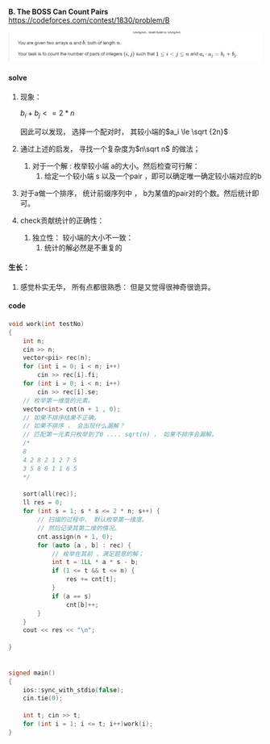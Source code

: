 **B. The BOSS Can Count Pairs**
https://codeforces.com/contest/1830/problem/B

![image-20230529111757125](image-20230529111757125.png)

#### solve

1. 现象： 

   $b_i + b_j <= 2*n$

   因此可以发现， 选择一个配对时， 其较小端的$a_i \le \sqrt {2n}$

2. 通过上述的启发， 寻找一个复杂度为$n\sqrt n$ 的做法；

   1. 对于一个解 : 枚举较小端 a的大小。然后检查可行解：
      1. 给定一个较小端 s 以及一个pair ，即可以确定唯一确定较小端对应的b

3. 对于a做一个排序， 统计前缀序列中 ， b为某值的pair对的个数。然后统计即可。

4. check贡献统计的正确性：

   1. 独立性： 较小端的大小不一致：
      1. 统计的解必然是不重复的

#### 生长：

1. 感觉朴实无华， 所有点都很熟悉： 但是又觉得很神奇很诡异。



#### code

```cpp
void work(int testNo)
{
	int n;
	cin >> n;
	vector<pii> rec(n);
	for (int i = 0; i < n; i++)
		cin >> rec[i].fi;
	for (int i = 0; i < n; i++)
		cin >> rec[i].se;
	// 枚举第一维度的元素。
	vector<int> cnt(n + 1 , 0);
	// 如果不排序结果不正确。
	// 如果不排序 ， 会出现什么漏解？
	// 匹配第一元素只枚举到了0 .... sqrt(n) ， 如果不排序会漏解。
	/*
	8
	4 2 8 2 1 2 7 5
	3 5 8 8 1 1 6 5
	*/

	sort(all(rec));
	ll res = 0;
	for (int s = 1; s * s <= 2 * n; s++) {
		// 扫描的过程中， 默认枚举第一维度。
		// 然后记录其第二维的情况。
		cnt.assign(n + 1, 0);
		for (auto [a , b] : rec) {
			// 枚举在其前 ，满足题意的解；
			int t = 1LL * a * s - b;
			if (1 <= t && t <= n) {
				res += cnt[t];
			}
			if (a == s)
				cnt[b]++;
		}
	}
	cout << res << "\n";

}


signed main()
{
	ios::sync_with_stdio(false);
	cin.tie(0);

	int t; cin >> t;
	for (int i = 1; i <= t; i++)work(i);
}
```



   

